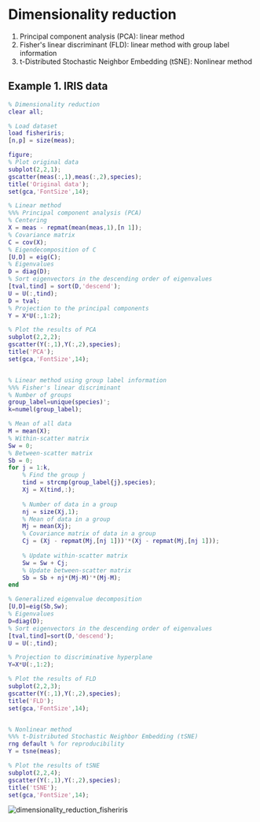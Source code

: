 # Dimensionality reduction 

1. Principal component analysis (PCA): linear method  
2. Fisher's linear discriminant (FLD): linear method with group label information 
3. t-Distributed Stochastic Neighbor Embedding (tSNE): Nonlinear method 


## Example 1. IRIS data 

```Matlab 
% Dimensionality reduction 
clear all; 

% Load dataset 
load fisheriris; 
[n,p] = size(meas); 

figure; 
% Plot original data 
subplot(2,2,1); 
gscatter(meas(:,1),meas(:,2),species); 
title('Original data'); 
set(gca,'FontSize',14); 

% Linear method 
%%% Principal component analysis (PCA) 
% Centering 
X = meas - repmat(mean(meas,1),[n 1]); 
% Covariance matrix 
C = cov(X);
% Eigendecomposition of C 
[U,D] = eig(C); 
% Eigenvalues 
D = diag(D);
% Sort eigenvectors in the descending order of eigenvalues 
[tval,tind] = sort(D,'descend'); 
U = U(:,tind); 
D = tval;
% Projection to the principal components 
Y = X*U(:,1:2);

% Plot the results of PCA  
subplot(2,2,2); 
gscatter(Y(:,1),Y(:,2),species); 
title('PCA'); 
set(gca,'FontSize',14); 


% Linear method using group label information 
%%% Fisher's linear discriminant
% Number of groups 
group_label=unique(species)';
k=numel(group_label);

% Mean of all data 
M = mean(X);
% Within-scatter matrix 
Sw = 0;
% Between-scatter matrix 
Sb = 0;
for j = 1:k, 
    % Find the group j 
    tind = strcmp(group_label{j},species); 
    Xj = X(tind,:); 
    
    % Number of data in a group 
    nj = size(Xj,1); 
    % Mean of data in a group  
    Mj = mean(Xj);
    % Covariance matrix of data in a group 
    Cj = (Xj - repmat(Mj,[nj 1]))'*(Xj - repmat(Mj,[nj 1]));
    
    % Update within-scatter matrix 
    Sw = Sw + Cj; 
    % Update between-scatter matrix
    Sb = Sb + nj*(Mj-M)'*(Mj-M); 
end

% Generalized eigenvalue decomposition 
[U,D]=eig(Sb,Sw);
% Eigenvalues 
D=diag(D);
% Sort eigenvectors in the descending order of eigenvalues 
[tval,tind]=sort(D,'descend');
U = U(:,tind);

% Projection to discriminative hyperplane 
Y=X*U(:,1:2);

% Plot the results of FLD
subplot(2,2,3); 
gscatter(Y(:,1),Y(:,2),species); 
title('FLD'); 
set(gca,'FontSize',14); 


% Nonlinear method 
%%% t-Distributed Stochastic Neighbor Embedding (tSNE) 
rng default % for reproducibility
Y = tsne(meas);

% Plot the results of tSNE
subplot(2,2,4); 
gscatter(Y(:,1),Y(:,2),species); 
title('tSNE'); 
set(gca,'FontSize',14); 
```

![dimensionality_reduction_fisheriris](https://user-images.githubusercontent.com/54297018/63374120-24357400-c3c4-11e9-9572-9b901f4ce8dd.png)


